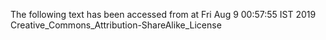 The following text has been accessed from at Fri Aug 9 00:57:55 IST 2019
Creative_Commons_Attribution-ShareAlike_License
